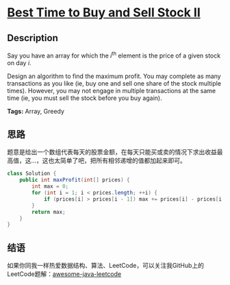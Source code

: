 # [Best Time to Buy and Sell Stock II][title]

## Description

Say you have an array for which the *i*<sup>th</sup> element is the price of a given stock on day *i*.

Design an algorithm to find the maximum profit. You may complete as many transactions as you like (ie, buy one and sell one share of the stock multiple times). However, you may not engage in multiple transactions at the same time (ie, you must sell the stock before you buy again).

**Tags:** Array, Greedy


## 思路

题意是给出一个数组代表每天的股票金额，在每天只能买或卖的情况下求出收益最高值，这...，这也太简单了吧，把所有相邻递增的值都加起来即可。

```java
class Solution {
    public int maxProfit(int[] prices) {
        int max = 0;
        for (int i = 1; i < prices.length; ++i) {
            if (prices[i] > prices[i - 1]) max += prices[i] - prices[i - 1];
        }
        return max;
    }
}
```


## 结语

如果你同我一样热爱数据结构、算法、LeetCode，可以关注我GitHub上的LeetCode题解：[awesome-java-leetcode][ajl]



[title]: https://leetcode.com/problems/best-time-to-buy-and-sell-stock-ii
[ajl]: https://github.com/Blankj/awesome-java-leetcode
